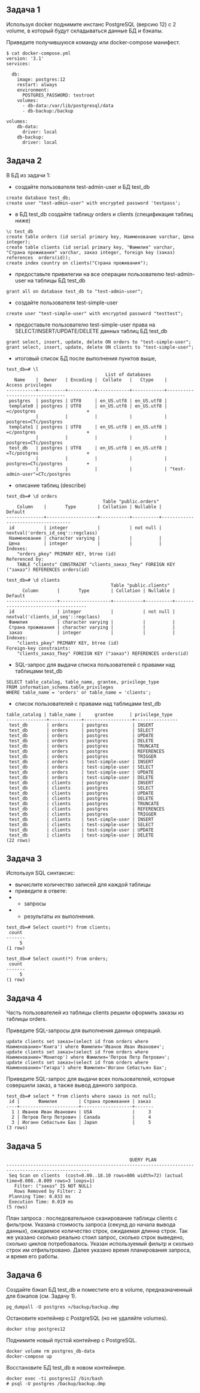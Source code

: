 ## Задача 1
Используя docker поднимите инстанс PostgreSQL (версию 12) c 2 volume, в который будут складываться данные БД и бэкапы.

Приведите получившуюся команду или docker-compose манифест.

```
$ cat docker-compose.yml
version: '3.1'
services:

  db:
    image: postgres:12
    restart: always
    environment:
      POSTGRES_PASSWORD: testroot
    volumes:
      - db-data:/var/lib/postgresql/data
      - db-backup:/backup

volumes:
    db-data:
      driver: local
    db-backup:
      driver: local
```

## Задача 2

В БД из задачи 1:

- создайте пользователя test-admin-user и БД test_db
```
create database test_db;
create user "test-admin-user" with encrypted password 'testpass';
```
- в БД test_db создайте таблицу orders и clients (спeцификация таблиц ниже)
```
\c test_db
create table orders (id serial primary key, Наименование varchar, Цена integer);
create table clients (id serial primary key, "Фамилия" varchar, "Страна проживания" varchar, заказ integer, foreign key (заказ) references  orders(id));
create index country on clients("Страна проживания");
```
- предоставьте привилегии на все операции пользователю test-admin-user на таблицы БД test_db
```
grant all on database test_db to "test-admin-user";
```
- создайте пользователя test-simple-user
```
create user "test-simple-user" with encrypted password "testtest";
```
- предоставьте пользователю test-simple-user права на SELECT/INSERT/UPDATE/DELETE данных таблиц БД test_db
```
grant select, insert, update, delete ON orders to "test-simple-user";
grant select, insert, update, delete ON clients to "test-simple-user";
```

- итоговый список БД после выполнения пунктов выше,
```
test_db=# \l
                                     List of databases
   Name    |  Owner   | Encoding |  Collate   |   Ctype    |       Access privileges        
-----------+----------+----------+------------+------------+--------------------------------
 postgres  | postgres | UTF8     | en_US.utf8 | en_US.utf8 | 
 template0 | postgres | UTF8     | en_US.utf8 | en_US.utf8 | =c/postgres                   +
           |          |          |            |            | postgres=CTc/postgres
 template1 | postgres | UTF8     | en_US.utf8 | en_US.utf8 | =c/postgres                   +
           |          |          |            |            | postgres=CTc/postgres
 test_db   | postgres | UTF8     | en_US.utf8 | en_US.utf8 | =Tc/postgres                  +
           |          |          |            |            | postgres=CTc/postgres         +
           |          |          |            |            | "test-admin-user"=CTc/postgres

```
- описание таблиц (describe)
```
test_db=# \d orders
                                    Table "public.orders"
    Column    |       Type        | Collation | Nullable |              Default               
--------------+-------------------+-----------+----------+------------------------------------
 id           | integer           |           | not null | nextval('orders_id_seq'::regclass)
 Наименование | character varying |           |          | 
 Цена         | integer           |           |          | 
Indexes:
    "orders_pkey" PRIMARY KEY, btree (id)
Referenced by:
    TABLE "clients" CONSTRAINT "clients_заказ_fkey" FOREIGN KEY ("заказ") REFERENCES orders(id)

test_db=# \d clients
                                       Table "public.clients"
      Column       |       Type        | Collation | Nullable |               Default               
-------------------+-------------------+-----------+----------+-------------------------------------
 id                | integer           |           | not null | nextval('clients_id_seq'::regclass)
 Фамилия           | character varying |           |          | 
 Страна проживания | character varying |           |          | 
 заказ             | integer           |           |          | 
Indexes:
    "clients_pkey" PRIMARY KEY, btree (id)
Foreign-key constraints:
    "clients_заказ_fkey" FOREIGN KEY ("заказ") REFERENCES orders(id)
```
- SQL-запрос для выдачи списка пользователей с правами над таблицами test_db
```
SELECT table_catalog, table_name, grantee, privilege_type
FROM information_schema.table_privileges
WHERE table_name = 'orders' or table_name = 'clients';
```
- список пользователей с правами над таблицами test_db
```
table_catalog | table_name |     grantee      | privilege_type 
---------------+------------+------------------+----------------
 test_db       | orders     | postgres         | INSERT
 test_db       | orders     | postgres         | SELECT
 test_db       | orders     | postgres         | UPDATE
 test_db       | orders     | postgres         | DELETE
 test_db       | orders     | postgres         | TRUNCATE
 test_db       | orders     | postgres         | REFERENCES
 test_db       | orders     | postgres         | TRIGGER
 test_db       | orders     | test-simple-user | INSERT
 test_db       | orders     | test-simple-user | SELECT
 test_db       | orders     | test-simple-user | UPDATE
 test_db       | orders     | test-simple-user | DELETE
 test_db       | clients    | postgres         | INSERT
 test_db       | clients    | postgres         | SELECT
 test_db       | clients    | postgres         | UPDATE
 test_db       | clients    | postgres         | DELETE
 test_db       | clients    | postgres         | TRUNCATE
 test_db       | clients    | postgres         | REFERENCES
 test_db       | clients    | postgres         | TRIGGER
 test_db       | clients    | test-simple-user | INSERT
 test_db       | clients    | test-simple-user | SELECT
 test_db       | clients    | test-simple-user | UPDATE
 test_db       | clients    | test-simple-user | DELETE
(22 rows)
```
## Задача 3
Используя SQL синтаксис:

- вычислите количество записей для каждой таблицы
- приведите в ответе:
- - запросы
- - результаты их выполнения.
```
test_db=# Select count(*) from clients;
 count 
-------
     5
(1 row)

test_db=# Select count(*) from orders;
 count 
-------
     5
(1 row)
```
## Задача 4
Часть пользователей из таблицы clients решили оформить заказы из таблицы orders.

Приведите SQL-запросы для выполнения данных операций.
```
update clients set заказ=(select id from orders where Наименование='Книга') where Фамилия='Иванов Иван Иванович';
update clients set заказ=(select id from orders where Наименование='Монитор') where Фамилия='Петров Петр Петрович';
update clients set заказ=(select id from orders where Наименование='Гитара') where Фамилия='Иоганн Себастьян Бах';
```
Приведите SQL-запрос для выдачи всех пользователей, которые совершили заказ, а также вывод данного запроса.
```
test_db=# select * from clients where заказ is not null;
 id |       Фамилия        | Страна проживания | заказ 
----+----------------------+-------------------+-------
  1 | Иванов Иван Иванович | USA               |     3
  2 | Петров Петр Петрович | Canada            |     4
  3 | Иоганн Себастьян Бах | Japan             |     5
(3 rows)
```

## Задача 5
```
                                              QUERY PLAN                                              
-----------------------------------------------------------------------------------------------------
 Seq Scan on clients  (cost=0.00..18.10 rows=806 width=72) (actual time=0.008..0.009 rows=3 loops=1)
   Filter: ("заказ" IS NOT NULL)
   Rows Removed by Filter: 2
 Planning Time: 0.033 ms
 Execution Time: 0.019 ms
(5 rows)
```
План запроса : последовательное сканирование таблицы clients с фильтром. Указана стоимость запроса (секунд до начала вывода данных), ожидаемое количество строк, ожидаемая длинна строк. Так же указано сколько реально стоил запрос, сколько строк выведено, сколько циклов потребовалось. Указан используемый фильтр и сколько строк им отфильтровано.  Далее указано время планирования запроса, и время его работы.

## Задача 6
Создайте бэкап БД test_db и поместите его в volume, предназначенный для бэкапов (см. Задачу 1).
```
pg_dumpall -U postgres >/backup/backup.dmp
```
Остановите контейнер с PostgreSQL (но не удаляйте volumes).
```
docker stop postgres12
```
Поднимите новый пустой контейнер с PostgreSQL.
```
docker volume rm postgres_db-data
docker-compose up
```
Восстановите БД test_db в новом контейнере.
```
docker exec -ti postgres12 /bin/bash
# psql -U postgres /backup/backup.dmp
```
